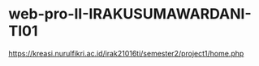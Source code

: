# web-pro-II-IRAKUSUMAWARDANI-TI01
https://kreasi.nurulfikri.ac.id/irak21016ti/semester2/project1/home.php
